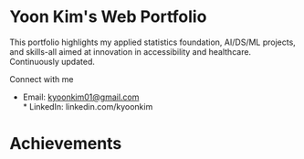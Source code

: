 # Yoon Kim's Web Portfolio

This portfolio highlights my applied statistics foundation, AI/DS/ML projects, and skills-all aimed at innovation in accessibility and healthcare. Continuously updated.

Connect with me
* Email: kyoonkim01@gmail.com
<br>* LinkedIn: linkedin.com/kyoonkim

# Achievements

